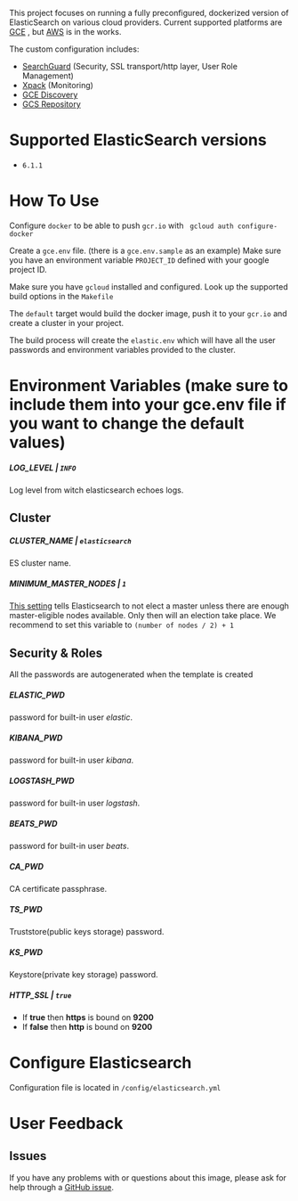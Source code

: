 This project focuses on running a fully preconfigured, dockerized version of ElasticSearch on various cloud providers. Current supported platforms are  [GCE](https://cloud.google.com/compute) , but [AWS](https://aws.amazon.com/) is in the works.

The custom configuration includes:
* [SearchGuard](https://search-guard.com/) (Security, SSL transport/http layer, User Role Management)
* [Xpack](https://www.elastic.co/guide/en/x-pack/current/xpack-introduction.html) (Monitoring)
* [GCE Discovery](https://www.elastic.co/guide/en/elasticsearch/plugins/6.2/discovery-gce.html)
* [GCS Repository](https://www.elastic.co/guide/en/elasticsearch/plugins/master/repository-gcs.html)


# Supported ElasticSearch versions

* `6.1.1`

# How To Use
Configure `docker` to be able to push `gcr.io` with ` gcloud auth configure-docker`

Create a `gce.env` file. (there is a `gce.env.sample` as an example) Make sure you have an environment variable `PROJECT_ID` defined with your google project ID.

Make sure you have `gcloud` installed and configured. Look up the supported build options in the `Makefile`

The `default` target would build the docker image, push it to your `gcr.io` and create a cluster in your project.

The build process will create the `elastic.env` which will have all the user passwords and environment variables provided to the cluster.

# Environment Variables (make sure to include them into your gce.env file if you want to change the default values)

##### LOG_LEVEL | `INFO`

Log level from witch elasticsearch echoes logs.

## Cluster

##### CLUSTER_NAME | `elasticsearch`
ES cluster name.

##### MINIMUM_MASTER_NODES | `1`
[This setting]((https://www.elastic.co/guide/en/elasticsearch/guide/1.x/_important_configuration_changes.html#_minimum_master_nodes)) tells Elasticsearch to not elect a master unless there are enough master-eligible nodes available. Only then will an election take place.
We recommend to set this variable to `(number of nodes / 2) + 1`

## Security & Roles
All the passwords are autogenerated when the template is created
##### ELASTIC_PWD
password for built-in user *elastic*.

##### KIBANA_PWD
password for built-in user *kibana*.

##### LOGSTASH_PWD
password for built-in user *logstash*.

##### BEATS_PWD
password for built-in user *beats*.

##### CA_PWD
CA certificate passphrase.

##### TS_PWD
Truststore(public keys storage) password.

##### KS_PWD
Keystore(private key storage) password.

##### HTTP_SSL | `true`
* If **true** then **https** is bound on **9200**
* If **false** then **http** is bound on **9200**

# Configure Elasticsearch

Configuration file is located in `/config/elasticsearch.yml`

# User Feedback
## Issues
If you have any problems with or questions about this image, please ask for help through a [GitHub issue](https://github.com/ebates-inc/docker-elasticsearch/issues).
